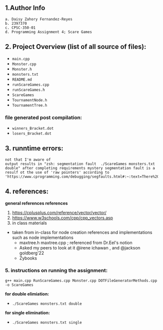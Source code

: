 ## 1.Author Info
    a. Daisy Zahory Fernandez-Reyes
    b. 2397370
    c. CPSC-350-01
    d. Programming Assignment 4; Scare Games 
## 2. Project Overview (list of all source of files):

- `main.cpp`
- `Monster.cpp`
- `Monster.h`
- `monsters.txt`
- `README.md`
- `runScareGames.cpp`
- `runScareGames.h`
- `ScareGames`
- `TournamentNode.h`
- `TournamentTree.h`

### file generated post compilation: 
 - `winners_Bracket.dot`
 - `losers_Bracket.dot`

## 3. runntime errors: 
    not that I'm aware of
    output results in "zsh: segmentation fault  ./ScareGames monsters.txt double" after completing requirements mystery segmentation fault is a resulf ot the use of 'raw pointers' according to 
    'https://www.cprogramming.com/debugging/segfaults.html#:~:text=There%20are%20four%20common%20mistakes,the%20end%20of%20an%20array.'
   
## 4. references: 

**general references references**
1. https://cplusplus.com/reference/vector/vector/
2. https://www.w3schools.com/cpp/cpp_vectors.asp
3. in class materials
- taken from in-class for node creation references and implementations such as node implementations
    - maxtree.h maxtree.cpp ; referenced from Dr.Eel's notion
    - Asked my peers to look at it @irene ichawan , and @jackson goldberg'22
    - Zybooks


### 5. instructions on running the assignment:
`g++ main.cpp RunScareGames.cpp Monster.cpp DOTFileGeneratorMethods.cpp -o ScareGames `

**for double elimiation:**  
- `./ScareGames monsters.txt double`

**for single elimination:**
- `./ScareGames monsters.txt single`
        




